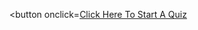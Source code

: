 <button onclick=<a href="https://forms.gle/5VNYj8eC9JxZKy3i9">Click Here To Start A Quiz</a></button>





